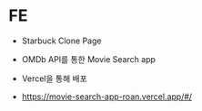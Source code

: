 # FE

* Starbuck Clone Page

* OMDb API를 통한 Movie Search app
* Vercel을 통해 배포
* https://movie-search-app-roan.vercel.app/#/
